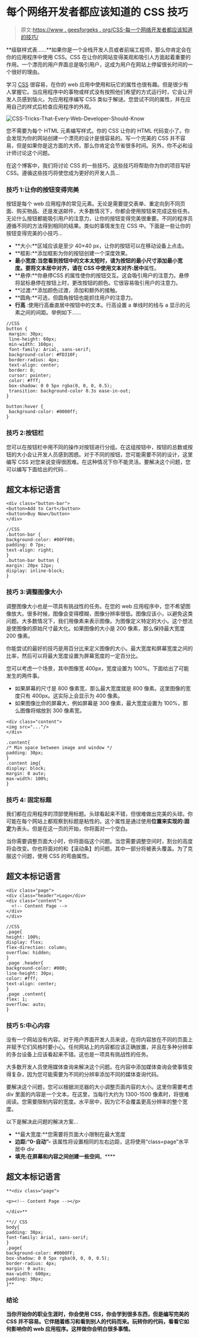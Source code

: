 # 每个网络开发者都应该知道的 CSS 技巧

> 原文:[https://www . geesforgeks . org/CSS-每一个网络开发者都应该知道的技巧/](https://www.geeksforgeeks.org/css-tricks-that-every-web-developer-should-know/)

**级联样式表……**如果你是一个全栈开发人员或者前端工程师，那么你肯定会在你的应用程序中使用 CSS。CSS 在让你的网站变得美观和吸引人方面起着重要的作用。一个漂亮的用户界面总是吸引用户，这成为用户在网站上停留很长时间的一个很好的理由。

学习 [CSS](https://www.geeksforgeeks.org/css-tutorials/) 很容易，在你的 web 应用中使用和玩它的属性也很有趣。但是很少有人掌握它。当应用程序中的事物或样式没有按照他们希望的方式运行时，它会让开发人员感到恼火。为应用程序编写 CSS 类似于解谜。您尝试不同的属性，并在应用自己的样式后检查应用程序的外观。

![CSS-Tricks-That-Every-Web-Developer-Should-Know](img/52e57ca17a0eca198a9a2bccc0c257b1.png)

您不需要为每个 HTML 元素编写样式。你的 CSS 让你的 HTML 代码变小了。你会发现为你的网站创建一个漂亮的设计是很容易的。写一个完美的 CSS 并不容易，但是如果你是这方面的大师，那么你肯定会节省很多时间。另外，你不必和设计师讨论这个问题。

在这个博客中，我们将讨论 CSS 的一些技巧，这些技巧将帮助你为你的项目写好 CSS。遵循这些技巧将使您成为更好的开发人员…

### 技巧 1:让你的按钮变得完美

按钮是每个 web 应用程序的常见元素。无论是需要提交表单、重定向到不同页面、购买物品、还是发送邮件，大多数情况下，你都会使用按钮来完成这些任务。无论什么按钮都能吸引用户的注意力，让你的按钮变得完美很重要。不同的程序员  遵循不同的方法得到相同的结果。类似的事情发生在 CSS 中。下面是一些让你的按钮变得完美的小技巧…

*   **大小:**区域应该是至少 40×40 px，让你的按钮可以在移动设备上点击。
*   **框影:**添加框影为你的按钮创建一个深度效果。
*   **最小宽度:**当您看到按钮中的文本太短时，请为按钮的最小尺寸添加最小宽度。要将文本居中对齐，请在 CSS 中使用**文本对齐:居中**属性。
*   **悬停:**你悬停CSS 的属性使你的按钮交互。这会吸引用户的注意力。悬停将鼠标悬停在按钮上时，更改按钮的颜色。它很容易吸引用户的注意力。
*   **过渡:**添加颜色过渡，添加和额外的接触。
*   **圆角:**可选，但圆角按钮也能抓住用户的注意力。
*   **行高** :使用行高垂直居中按钮中的文本。行高设置 a 单线时的线与 a 显示的元素之间的间距。举例如下……

```
//CSS
button {
 margin: 30px;
 line-height: 60px;
 min-width: 160px;
 font-family: Arial, sans-serif;
 background-color: #FD310F;
 border-radius: 4px;
 text-align: center;
 border: 0;
 cursor: pointer;
 color: #fff;
 box-shadow: 0 0 5px rgba(0, 0, 0, 0.5);
 transition: background-color 0.3s ease-in-out;
}

button:hover {
 background-color: #0000ff;
}
```

### 技巧 2:按钮栏

您可以在按钮栏中用不同的操作对按钮进行分组。在这组按钮中，按钮的总数或按钮的大小会让开发人员感到困惑。对于不同的按钮，您可能需要不同的设计，这里编写 CSS 对您来说变得很困难。在这种情况下你不能灵活。要解决这个问题，您可以编写下面给出的代码…

## 超文本标记语言

```
<div class="button-bar">
<button>Add to Cart</button>
<button>Buy Now</button>
</div>
```

```
//CSS
.button-bar {
background-color: #00FF00;
padding: 0 7px;
text-align: right;
}
.button-bar button {
margin: 20px 12px;
display: inline-block;
}
```

### 技巧 3:调整图像大小

调整图像大小也是一项具有挑战性的任务。在您的 web 应用程序中，您不希望图像放大。很多时候，图像会变得模糊，图像分辨率很低。图像应该小，以避免这类问题。大多数情况下，我们用像素来表示图像。为图像定义特定的大小。这个想法是使图像的原始尺寸最大化。如果图像的大小是 200 像素，那么保持最大宽度 200 像素。

你能尝试的最好的技巧是用百分比来定义图像的大小。最大宽度和屏幕宽度之间的比率，然后可以将最大宽度设置为屏幕宽度的一定百分比。

您可以考虑一个场景，其中图像宽 400px，宽度设置为 100%。下面给出了可能发生的两件事。

*   如果屏幕的尺寸是 800 像素宽，那么最大宽度就是 800 像素。这里图像的宽度只有 400px。这实际上会显示为 400 像素。
*   如果图像比你的屏幕大，例如屏幕是 300 像素，最大宽度设置为 100%，那么图像将缩放到 300 像素宽。

```
<div class="content">
<img src="..."/>
</div>
```

```
.content{
/* Min space between image and window */
padding: 30px;
}
.content img{
display: block;
margin: 0 auto;
max-width: 100%;
}
```

### 技巧 4: **固定标题**

我们都在应用程序的顶部使用标题。头球看起来不错，但很难做出完美的头球。你可能在每个网站上都观察到标题是粘性的。这个属性是通过使用**位置来实现的:固定**为表头。但是在这一页的开始，你将面对一个空白。

当你需要调整页面大小时，你将面临这个问题。当您需要调整空间时，割台的高度将会改变。你也将面对的和【滚动条】的问题。其中一部分将被表头覆盖。为了克服这个问题，使用 CSS 的弯曲属性。

## 超文本标记语言

```
<div class="page">
<div class="header">Logo</div>
<div class="content">
  <!-- Content Page -->
</div>
</div>
```

```
//CSS
.page{
height: 100%;
display: flex;
flex-direction: column;
overflow: hidden;
}
.page .header{
background-color: #000;
line-height: 30px;
color: #fff;
text-align: center;
}
.page .content{
flex: 1;
overflow: auto;
}
```

### **技巧 5:中心内容**

没有一个网站没有内容。对于用户界面开发人员来说，在将内容放在不同的页面上并赋予它们风格时要小心。任何网站上的内容都应该正确放置，并且在多种分辨率的多台设备上应该看起来不错。这也是一项具有挑战性的任务。

大多数开发人员使用媒体查询来解决这个问题。在内容中添加媒体查询会使事情变得复杂，因为您可能需要为不同的分辨率添加不同的媒体查询代码。

要解决这个问题，您可以根据浏览器的大小调整页面内容的大小。这里你需要考虑 div 里面的内容是一个文本。在这里，当每行大约为 1300-1500 像素时，将很难阅读。您需要限制内容的宽度。水平居中，因为它不会覆盖更高分辨率的整个宽度。

以下是解决此问题的解决方案…

*   **最大宽度:**您需要将页面大小限制在最大宽度
*   **边距:“0-自动”-** 该属性将设置相同的左右边距，这将使用“class=page”水平居中 div
*   **填充:**在屏幕和内容之间创建一些空间****。****

## ****超文本标记语言****

```
**<div class="page">

<p><!-- Content Page --></p>

</div>**
```

```
**// CSS
body{
padding: 30px;
font-family: Arial, sans-serif;
}
.page{
background-color: #0000FF;
box-shadow: 0 0 5px rgba(0, 0, 0, 0.5);
border-radius: 4px;
margin: 0 auto;
max-width: 600px;
padding: 30px;
}**
```

### ****结论****

****当你开始你的职业生涯时，你会使用 CSS，你会学到很多东西，但是编写完美的 CSS 并不容易。它伴随着练习和看到别人的代码而来。玩转你的代码，看看它如何影响你的 web 应用程序。这样做你会明白很多事情。****